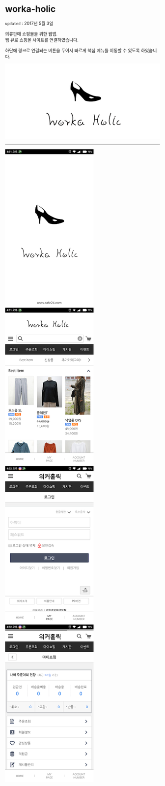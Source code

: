 # worka-holic


`updated` : 2017년 5월 3일   

의류판매 쇼핑몰을 위한 웹앱.   
웹 뷰로 쇼핑몰 사이트를 연결하였습니다.  

하단에 링크로 연결되는 버튼을 두어서 빠르게 핵심 메뉴를 이동할 수 있도록 하였습니다.   
    
    
![title](./resource/unnamed%20(4).png) 

---

![title](./resource/unnamed.png)![title](./resource/unnamed%20(1).png)   
![title](./resource/unnamed%20(2).png)![title](./resource/unnamed%20(3).png)   
